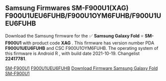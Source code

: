 <h2>Samsung Firmwares SM-F900U1(XAG) F900U1UEU6FUHB/F900U1OYM6FUHB/F900U1UEU6FUHB</h2>
Download the Samsung firmware for the ✅ <strong>Samsung Galaxy Fold </strong> ⭐ <strong>SM-F900U1</strong> with product code <strong>XAG</strong> . This firmware has version number PDA <strong>F900U1UEU6FUHB</strong> and CSC F900U1OYM6FUHB. The operating system of this firmware is Android R , with build date 2021-10-19. Changelist <strong>22417781</strong>.


[SM-F900U1](https://samfirm.shop/samsung/model/SM-F900U1)
[F900U1UEU6FUHB](https://samfirm.shop/samsung/pda/F900U1UEU6FUHB)
[Download Firmware Samsung Galaxy Fold SM-F900U1](https://samfirm.shop/samsung/firmware/465940)
